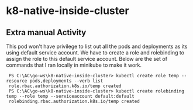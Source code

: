 # k8-native-inside-cluster

## Extra manual Activity

This pod won't have privilege to list out all the pods and deployments as its using default service account. We have to create a role and rolebinding to
assign the role to this default service account. Below are the set of commands that I ran locally in minikube to make it work.

```ssh
 PS C:\AC\go-ws\k8-native-inside-cluster> kubectl create role temp --resource pods,deployments --verb list
 role.rbac.authorization.k8s.io/temp created
 PS C:\AC\go-ws\k8-native-inside-cluster> kubectl create rolebinding temp --role temp --serviceaccount default:default
 rolebinding.rbac.authorization.k8s.io/temp created

```